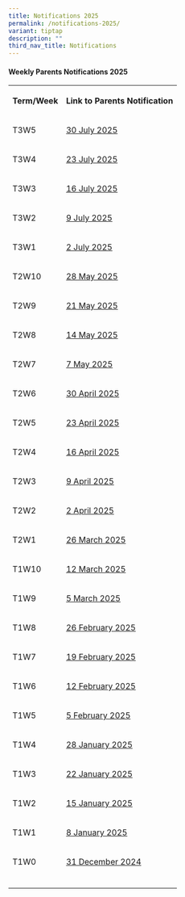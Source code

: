 ```yaml
---
title: Notifications 2025
permalink: /notifications-2025/
variant: tiptap
description: ""
third_nav_title: Notifications
---
```

<h4><strong>Weekly Parents Notifications 2025</strong></h4>
<table style="minWidth: 50px">
<colgroup>
<col>
<col>
</colgroup>
<tbody>
<tr>
<th rowspan="1" colspan="1">
<p>Term/Week</p>
</th>
<th rowspan="1" colspan="1">
<p><strong>Link to Parents Notification</strong>
</p>
</th>
</tr>
<tr>
<td rowspan="1" colspan="1">
<p>T3W5</p>
</td>
<td rowspan="1" colspan="1">
<p><a href="/files/Notifications/2025/2025_T3W5_Parents_Notification__2025_07_30_.pdf" rel="noopener nofollow" target="_blank">30 July 2025</a>
</p>
</td>
</tr>
<tr>
<td rowspan="1" colspan="1">
<p>T3W4</p>
</td>
<td rowspan="1" colspan="1">
<p><a href="/files/Notifications/2025/2025_T3W4_Parents_Notification__2025_07_23_.pdf" rel="noopener nofollow" target="_blank">23 July 2025</a>
</p>
</td>
</tr>
<tr>
<td rowspan="1" colspan="1">
<p>T3W3</p>
</td>
<td rowspan="1" colspan="1">
<p><a href="/files/Notifications/2025/2025_T3W3_Parents_Notification__2025_07_16_.pdf" rel="noopener nofollow" target="_blank">16 July 2025</a>
</p>
</td>
</tr>
<tr>
<td rowspan="1" colspan="1">
<p>T3W2</p>
</td>
<td rowspan="1" colspan="1">
<p><a href="/files/Notifications/2025/2025_T3W2_Parents_Notification__2025_07_09_.pdf" rel="noopener nofollow" target="_blank">9 July 2025</a>
</p>
</td>
</tr>
<tr>
<td rowspan="1" colspan="1">
<p>T3W1</p>
</td>
<td rowspan="1" colspan="1">
<p><a href="/files/Notifications/2025/2025_T3W1_Parents_Notification__2025_07_02_.pdf" rel="noopener nofollow" target="_blank">2 July 2025</a>
</p>
</td>
</tr>
<tr>
<td rowspan="1" colspan="1">
<p>T2W10</p>
</td>
<td rowspan="1" colspan="1">
<p><a href="/files/Notifications/2025/2025_T2W10_Parents_Notification__2025_05_28_.pdf" rel="noopener nofollow" target="_blank">28 May 2025</a>
</p>
</td>
</tr>
<tr>
<td rowspan="1" colspan="1">
<p>T2W9</p>
</td>
<td rowspan="1" colspan="1">
<p><a href="/files/Notifications/2025/2025_T2W9_Parents_Notification__2025_05_21_.pdf" rel="noopener nofollow" target="_blank">21 May 2025</a>
</p>
</td>
</tr>
<tr>
<td rowspan="1" colspan="1">
<p>T2W8</p>
</td>
<td rowspan="1" colspan="1">
<p><a href="/files/Notifications/2025/2025_T2W8_Parents_Notification__2025_05_14_.pdf" rel="noopener nofollow" target="_blank">14 May 2025</a>
</p>
</td>
</tr>
<tr>
<td rowspan="1" colspan="1">
<p>T2W7</p>
</td>
<td rowspan="1" colspan="1">
<p><a href="/files/Notifications/2025/2025_T2W7_Parents_Notification__2025_05_07_.pdf" rel="noopener nofollow" target="_blank">7 May 2025</a>
</p>
</td>
</tr>
<tr>
<td rowspan="1" colspan="1">
<p>T2W6</p>
</td>
<td rowspan="1" colspan="1">
<p><a href="/files/Notifications/2025/2025_T2W6_Parents_Notification__2025_04_30_.pdf" rel="noopener nofollow" target="_blank">30 April 2025</a>
</p>
</td>
</tr>
<tr>
<td rowspan="1" colspan="1">
<p>T2W5</p>
</td>
<td rowspan="1" colspan="1">
<p><a href="/files/Notifications/2025/2025_T2W5_Parents_Notification__2025_04_23_.pdf" rel="noopener nofollow" target="_blank">23 April 2025</a>
</p>
</td>
</tr>
<tr>
<td rowspan="1" colspan="1">
<p>T2W4</p>
</td>
<td rowspan="1" colspan="1">
<p><a href="/files/Notifications/2025/2025_T2W4_Parents_Notification__2025_04_16_.pdf" rel="noopener nofollow" target="_blank">16 April 2025</a>
</p>
</td>
</tr>
<tr>
<td rowspan="1" colspan="1">
<p>T2W3</p>
</td>
<td rowspan="1" colspan="1">
<p><a href="/files/Notifications/2025/2025_T2W3_Parents_Notification__2025_04_09_.pdf" rel="noopener nofollow" target="_blank">9 April 2025</a>
</p>
</td>
</tr>
<tr>
<td rowspan="1" colspan="1">
<p>T2W2</p>
</td>
<td rowspan="1" colspan="1">
<p><a href="/files/Notifications/2025/2025_T2W2_Parents_Notification__2025_04_02_.pdf" rel="noopener nofollow" target="_blank">2 April 2025</a>
</p>
</td>
</tr>
<tr>
<td rowspan="1" colspan="1">
<p>T2W1</p>
</td>
<td rowspan="1" colspan="1">
<p><a href="/files/Notifications/2025/2025_T2W1_Parents_Notification__2025_03_26_.pdf" rel="noopener nofollow" target="_blank">26 March 2025</a>
</p>
</td>
</tr>
<tr>
<td rowspan="1" colspan="1">
<p>T1W10</p>
</td>
<td rowspan="1" colspan="1">
<p><a href="/files/Notifications/2025/2025_T1W10_Parents_Notification__2025_03_12_.pdf" rel="noopener nofollow" target="_blank">12 March 2025</a>
</p>
</td>
</tr>
<tr>
<td rowspan="1" colspan="1">
<p>T1W9</p>
</td>
<td rowspan="1" colspan="1">
<p><a href="/files/Notifications/2025/2025_T1W9_Parents_Notification__2025_03_05_.pdf" rel="noopener nofollow" target="_blank">5 March 2025</a>
</p>
</td>
</tr>
<tr>
<td rowspan="1" colspan="1">
<p>T1W8</p>
</td>
<td rowspan="1" colspan="1">
<p><a href="/files/Notifications/2025/2025_T1W8_Parents_Notification__2025_02_26_.pdf" rel="noopener nofollow" target="_blank">26 February 2025</a>
</p>
</td>
</tr>
<tr>
<td rowspan="1" colspan="1">
<p>T1W7</p>
</td>
<td rowspan="1" colspan="1">
<p><a href="/files/Notifications/2025/2025_T1W7_Parents_Notification__2025_02_19_.pdf" rel="noopener nofollow" target="_blank">19 February 2025</a>
</p>
</td>
</tr>
<tr>
<td rowspan="1" colspan="1">
<p>T1W6</p>
</td>
<td rowspan="1" colspan="1">
<p><a href="/files/Notifications/2025/2025_T1W6_Parents_Notification__2025_02_12_.pdf" rel="noopener nofollow" target="_blank">12 February 2025</a>
</p>
</td>
</tr>
<tr>
<td rowspan="1" colspan="1">
<p>T1W5</p>
</td>
<td rowspan="1" colspan="1">
<p><a href="/files/Notifications/2025/2025_T1W5_Parents_Notification__2025_02_05_.pdf" rel="noopener nofollow" target="_blank">5 February 2025</a>
</p>
</td>
</tr>
<tr>
<td rowspan="1" colspan="1">
<p>T1W4</p>
</td>
<td rowspan="1" colspan="1">
<p><a href="/files/Notifications/2025/2025_T1W4_Parents_Notification__2025_01_28_.pdf" rel="noopener nofollow" target="_blank">28 January 2025</a>
</p>
</td>
</tr>
<tr>
<td rowspan="1" colspan="1">
<p>T1W3</p>
</td>
<td rowspan="1" colspan="1">
<p><a href="/files/Notifications/2025/2025_T1W3_Parents_Notification__2025_01_22_.pdf" rel="noopener nofollow" target="_blank">22 January 2025</a>
</p>
</td>
</tr>
<tr>
<td rowspan="1" colspan="1">
<p>T1W2</p>
</td>
<td rowspan="1" colspan="1">
<p><a href="/files/Notifications/2025/2025_T1W2_Parents_Notification__2025_01_15_.pdf" rel="noopener nofollow" target="_blank">15 January 2025</a>
</p>
</td>
</tr>
<tr>
<td rowspan="1" colspan="1">
<p>T1W1</p>
</td>
<td rowspan="1" colspan="1">
<p><a href="/files/Notifications/2025/2025_T1W1_Parents_Notification__2025_01_08_.pdf" rel="noopener nofollow" target="_blank">8 January 2025</a>
</p>
</td>
</tr>
<tr>
<td rowspan="1" colspan="1">
<p>T1W0</p>
</td>
<td rowspan="1" colspan="1">
<p><a href="/files/Notifications/2025/2025_T1W0_Parents_Notification__2024_12_31_.pdf" rel="noopener nofollow" target="_blank">31 December 2024</a>
</p>
</td>
</tr>
<tr>
<td rowspan="1" colspan="1">
<p></p>
</td>
<td rowspan="1" colspan="1">
<p></p>
</td>
</tr>
</tbody>
</table>
<p></p>